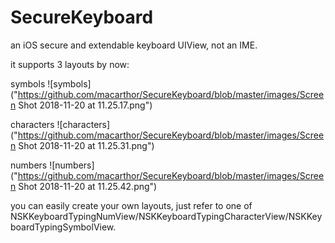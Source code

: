 # SecureKeyboard
an iOS secure and extendable keyboard UIView, not an IME.

it supports 3 layouts by now:

symbols
![symbols]("https://github.com/macarthor/SecureKeyboard/blob/master/images/Screen Shot 2018-11-20 at 11.25.17.png")

characters
![characters]("https://github.com/macarthor/SecureKeyboard/blob/master/images/Screen Shot 2018-11-20 at 11.25.31.png")

numbers
![numbers]("https://github.com/macarthor/SecureKeyboard/blob/master/images/Screen Shot 2018-11-20 at 11.25.42.png")

you can easily create your own layouts, just refer to one of NSKKeyboardTypingNumView/NSKKeyboardTypingCharacterView/NSKKeyboardTypingSymbolView.
